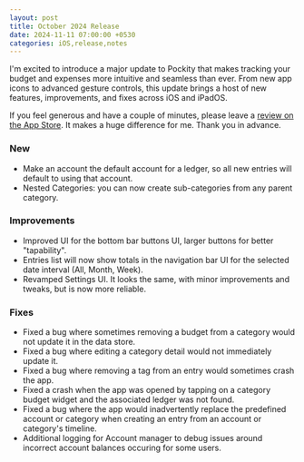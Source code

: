 ```yaml
---
layout: post
title: October 2024 Release
date: 2024-11-11 07:00:00 +0530
categories: iOS,release,notes
---
```


I'm excited to introduce a major update to Pockity that makes tracking your budget and expenses more intuitive and seamless than ever. From new app icons to advanced gesture controls, this update brings a host of new features, improvements, and fixes across iOS and iPadOS.

If you feel generous and have a couple of minutes, please leave a [review on the App Store](https://apps.apple.com/app/id1475098830?action=write-review). It makes a huge difference for me. Thank you in advance.

### New 
- Make an account the default account for a ledger, so all new entries will default to using that account.
- Nested Categories: you can now create sub-categories from any parent category. 

### Improvements
- Improved UI for the bottom bar buttons UI, larger buttons for better "tapability".
- Entries list will now show totals in the navigation bar UI for the selected date interval (All, Month, Week).
- Revamped Settings UI. It looks the same, with minor improvements and tweaks, but is now more reliable.  

### Fixes
- Fixed a bug where sometimes removing a budget from a category would not update it in the data store. 
- Fixed a bug where editing a category detail would not immediately update it. 
- Fixed a bug where removing a tag from an entry would sometimes crash the app. 
- Fixed a crash when the app was opened by tapping on a category budget widget and the associated ledger was not found.
- Fixed a bug where the app would inadvertently replace the predefined account or category when creating an entry from an account or category's timeline.
- Additional logging for Account manager to debug issues around incorrect account balances occuring for some users. 
